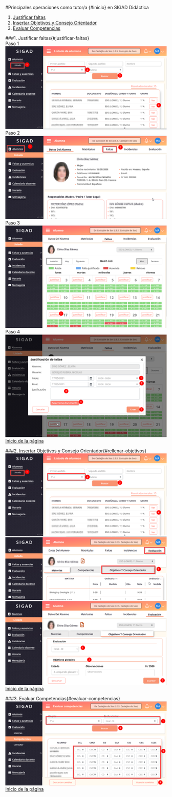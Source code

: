 #Principales operaciones como tutor/a {#inicio} en SIGAD Didáctica
1. [Justificar faltas](#justificar-faltas)  
2. [Insertar Objetivos y Consejo Orientador](#rellenar-objetivos)   
3. [Evaluar Competencias](#evaluar-competencias)  
 
###1. Justificar faltas{#justificar-faltas}  
Paso 1  
![Justificar faltas 1](https://raw.githubusercontent.com/catedu/curso-basico-sigad/master/img/didactica/tutor/justificar_faltas/1_justificar_faltas.png)  
Paso 2  
![Justificar faltas 2](https://raw.githubusercontent.com/catedu/curso-basico-sigad/master/img/didactica/tutor/justificar_faltas/2_justificar_faltas.png)  
Paso 3  
![Justificar faltas 3](https://raw.githubusercontent.com/catedu/curso-basico-sigad/master/img/didactica/tutor/justificar_faltas/3_justificar_faltas.png)  
Paso 4  
![Justificar faltas 4](https://raw.githubusercontent.com/catedu/curso-basico-sigad/master/img/didactica/tutor/justificar_faltas/4_justificar_faltas.png)  
[Inicio de la página](#inicio)

###2. Insertar Objetivos y Consejo Orientador{#rellenar-objetivos} 
![Justificar faltas 1](https://raw.githubusercontent.com/catedu/curso-basico-sigad/master/img/didactica/tutor/objetivos_consejo/1_objetivos_consejo.png)  
![Justificar faltas 1](https://raw.githubusercontent.com/catedu/curso-basico-sigad/master/img/didactica/tutor/objetivos_consejo/2_objetivos_consejo.png)  
![Justificar faltas 1](https://raw.githubusercontent.com/catedu/curso-basico-sigad/master/img/didactica/tutor/objetivos_consejo/3_objetivos_consejo.png)  
[Inicio de la página](#inicio)

###3. Evaluar Competencias{#evaluar-competencias} 
![Evaluar competencias](https://raw.githubusercontent.com/catedu/curso-basico-sigad/master/img/didactica/tutor/evaluar_competencias/evaluar_competencias.png)  
[Inicio de la página](#inicio)